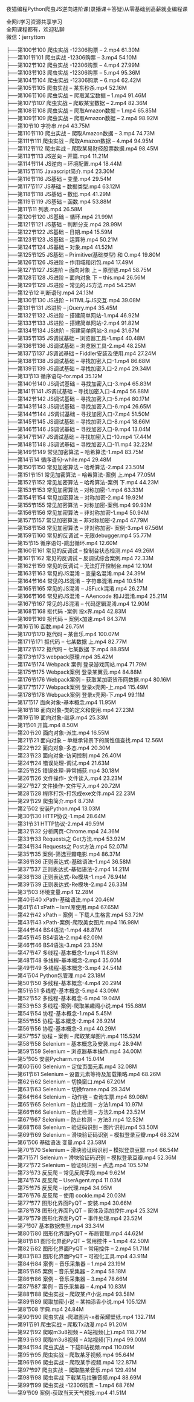 夜猫编程Python爬虫JS逆向进阶课(录播课＋答疑)从零基础到高薪就业编程课

全网it学习资源共享学习<br>全网课程都有，欢迎私聊<br>微信：jerryttom<br>

├──第100节100 爬虫实战 -12306购票 – 2.mp4 61.30M<br> ├──第101节101 爬虫实战 -12306购票 – 3.mp4 54.10M<br> ├──第102节102 爬虫实战 -12306购票 – 4.mp4 27.99M<br> ├──第103节103 爬虫实战 -12306购票 – 5.mp4 95.36M<br> ├──第104节104 爬虫实战 -12306购票 – 6.mp4 62.42M<br> ├──第105节105 爬虫实战 – 某东秒杀.mp4 52.16M<br> ├──第106节106 爬虫实战 – 爬取某宝数据 – 1.mp4 91.46M<br> ├──第107节107 爬虫实战 – 爬取某宝数据 – 2.mp4 82.36M<br> ├──第108节108 爬虫实战 – 爬取Amazon数据 – 1.mp4 65.85M<br> ├──第109节109 爬虫实战 – 爬取Amazon数据 – 2.mp4 98.92M<br> ├──第10节10 字符串.mp4 43.75M<br> ├──第110节110 爬虫实战 – 爬取Amazon数据 – 3.mp4 74.73M<br> ├──第111节111 爬虫实战 – 爬取Amazon数据 – 4.mp4 94.95M<br> ├──第112节112 爬虫实战 – 爬取某易财经股票数据.mp4 98.45M<br> ├──第113节113 JS逆向 – 开篇.mp4 11.21M<br> ├──第114节114 JS逆向 – 环境配置.mp4 18.44M<br> ├──第115节115 Javascript简介.mp4 23.30M<br> ├──第116节116 JS基础 – 变量.mp4 29.54M<br> ├──第117节117 JS基础 – 数据类型.mp4 63.12M<br> ├──第118节118 JS基础 – 数组.mp4 41.29M<br> ├──第119节119 JS基础 – 函数.mp4 53.88M<br> ├──第11节11 列表.mp4 26.58M<br> ├──第120节120 JS基础 – 循环.mp4 21.99M<br> ├──第121节121 JS基础 – 判断分支.mp4 28.99M<br> ├──第122节122 JS基础 – 日期.mp4 15.59M<br> ├──第123节123 JS基础 – 运算符.mp4 50.21M<br> ├──第124节124 JS基础 – 对象.mp4 41.52M<br> ├──第125节125 JS基础 – Primitive(基础类型) 和 O.mp4 19.80M<br> ├──第126节126 JS进阶 – 作用域和闭包.mp4 17.49M<br> ├──第127节127 JS进阶 – 面向对象 上 – 原型链.mp4 58.75M<br> ├──第128节128 JS进阶 – 面向对象 下 – this.mp4 26.56M<br> ├──第129节129 JS进阶 – 常见的JS方法.mp4 54.25M<br> ├──第12节12 判断语句.mp4 24.13M<br> ├──第130节130 JS进阶 – HTML与JS交互.mp4 39.08M<br> ├──第131节131 JS进阶 – jQuery.mp4 35.45M<br> ├──第132节132 JS进阶 – 搭建简单网站-1.mp4 46.92M<br> ├──第133节133 JS进阶 – 搭建简单网站-2.mp4 91.82M<br> ├──第134节134 JS进阶 – 搭建简单网站-3.mp4 31.67M<br> ├──第135节135 JS调试基础 – 浏览器工具-1.mp4 40.48M<br> ├──第136节136 JS调试基础 – 浏览器工具-2.mp4 48.25M<br> ├──第137节137 JS调试基础 – Fiddler安装及使用.mp4 27.24M<br> ├──第138节138 JS调试基础 – 寻找加密入口-1.mp4 86.68M<br> ├──第139节139 JS调试基础 – 寻找加密入口-2.mp4 29.34M<br> ├──第13节13 循序语句-for.mp4 35.12M<br> ├──第140节140 JS调试基础 – 寻找加密入口-3.mp4 65.83M<br> ├──第141节141 JS调试基础 – 寻找加密入口-4.mp4 56.88M<br> ├──第142节142 JS调试基础 – 寻找加密入口-5.mp4 80.17M<br> ├──第143节143 JS调试基础 – 寻找加密入口-6.mp4 26.65M<br> ├──第144节144 JS调试基础 – 寻找加密入口-7.mp4 51.50M<br> ├──第145节145 JS调试基础 – 寻找加密入口-8.mp4 18.66M<br> ├──第146节146 JS调试基础 – 寻找加密入口-9.mp4 13.04M<br> ├──第147节147 JS调试基础 – 寻找加密入口-10.mp4 17.44M<br> ├──第148节148 JS调试基础 – 寻找加密入口-11.mp4 32.22M<br> ├──第149节149 常见加密算法 – 哈希算法-1.mp4 83.75M<br> ├──第14节14 循序语句-while.mp4 29.48M<br> ├──第150节150 常见加密算法 – 哈希算法-2.mp4 23.50M<br> ├──第151节151 常见加密算法 – 哈希算法-案例 上.mp4 77.05M<br> ├──第152节152 常见加密算法 – 哈希算法-案例 下.mp4 44.23M<br> ├──第153节153 常见加密算法 – 对称加密-1.mp4 63.33M<br> ├──第154节154 常见加密算法 – 对称加密-2.mp4 19.92M<br> ├──第155节155 常见加密算法 – 对称加密-案例.mp4 99.93M<br> ├──第156节156 常见加密算法 – 非对称加密-1.mp4 50.94M<br> ├──第157节157 常见加密算法 – 非对称加密-2.mp4 47.79M<br> ├──第158节158 常见加密算法 – 非对称加密- 案例-3.mp4 67.56M<br> ├──第159节160 常见的反调试 – 无限debugger.mp4 55.77M<br> ├──第15节15 循序语句-跳出循环.mp4 12.60M<br> ├──第160节161 常见的反调试 – 控制台状态检测.mp4 49.26M<br> ├──第161节162 常见的反调试 – 反调试综合案例.mp4 72.33M<br> ├──第162节159 常见的反调试 – 无法打开控制台.mp4 12.10M<br> ├──第163节163 常见的JS混淆 – 变量名混淆.mp4 24.39M<br> ├──第164节164 常见的JS混淆 – 字符串混淆.mp4 10.51M<br> ├──第165节165 常见的JS混淆 – JSFuck混淆.mp4 26.27M<br> ├──第166节166 常见的JS混淆 – AAencode 和JJ混淆.mp4 25.21M<br> ├──第167节167 常见的JS混淆 – 代码逻辑混淆.mp4 12.90M<br> ├──第168节168 抠代码 -案例 投x界.mp4 42.83M<br> ├──第169节169 抠代码 – 案例x加速.mp4 84.37M<br> ├──第16节16 函数.mp4 26.75M<br> ├──第170节170 抠代码 – 某音乐.mp4 100.07M<br> ├──第171节171 抠代码 – 七某数据 上.mp4 82.77M<br> ├──第172节172 抠代码 – 七某数据 下.mp4 88.85M<br> ├──第173节173 webpack原理.mp4 35.42M<br> ├──第174节174 Webpack 案例 登录游戏网站.mp4 71.79M<br> ├──第175节175 Webpack案例 登录某翼云.mp4 84.88M<br> ├──第176节176 Webpack案例 – 获取某加密货币网数据.mp4 80.16M<br> ├──第177节177 Webpack案例 登录x壳网-上.mp4 115.49M<br> ├──第178节178 Webpack案例 登录x壳网-下.mp4 99.11M<br> ├──第17节17 面向对象-基本概念.mp4 11.95M<br> ├──第18节18 面向对象-类的定义和使用.mp4 27.23M<br> ├──第19节19 面向对象-继承.mp4 25.33M<br> ├──第1节01 开篇.mp4 8.50M<br> ├──第20节20 面向对象-派生.mp4 16.55M<br> ├──第21节21 面向对象 – 单继承背景下的属性值查找.mp4 12.56M<br> ├──第22节22 面向对象-多态.mp4 20.30M<br> ├──第23节23 面向对象-访问控制.mp4 26.40M<br> ├──第24节24 错误处理-调试.mp4 21.63M<br> ├──第25节25 错误处理-异常捕获.mp4 30.18M<br> ├──第26节26 文件操作- 文件读入.mp4 23.23M<br> ├──第27节27 文件操作-文件写入.mp4 20.72M<br> ├──第28节28 程序打包-打包成exe文件.mp4 22.23M<br> ├──第29节29 爬虫简介.mp4 8.73M<br> ├──第2节02 安装Python.mp4 13.03M<br> ├──第30节30 HTTP协议-1.mp4 28.64M<br> ├──第31节31 HTTP协议-2.mp4 49.59M<br> ├──第32节32 分析网页-Chrome.mp4 24.36M<br> ├──第33节33 Requests之 Get方法.mp4 53.92M<br> ├──第34节34 Requests之 Post方法.mp4 52.07M<br> ├──第35节35 案例-筛选豆瓣电影.mp4 86.37M<br> ├──第36节36 正则表达式-基础语法-1.mp4 36.58M<br> ├──第37节37 正则表达式-基础语法-2.mp4 14.21M<br> ├──第38节38 正则表达式-Re模块-1.mp4 76.94M<br> ├──第39节39 正则表达式-Re模块-2.mp4 26.33M<br> ├──第3节03 环境变量.mp4 12.28M<br> ├──第40节40 xPath-基础语法.mp4 20.46M<br> ├──第41节41 xPath – lxml库使用.mp4 67.65M<br> ├──第42节42 xPath – 案例 – 下载人生格言.mp4 53.72M<br> ├──第43节43 xPath-案例-爬取美女图片.mp4 116.98M<br> ├──第44节44 BS4语法-1.mp4 48.87M<br> ├──第45节45 BS4语法-2.mp4 62.09M<br> ├──第46节46 BS4语法-3.mp4 23.35M<br> ├──第47节47 多线程-基本概念-1.mp4 11.83M<br> ├──第48节48 多线程-基本概念-2.mp4 35.60M<br> ├──第49节49 多线程-基本概念-3.mp4 24.54M<br> ├──第4节04 Python包管理.mp4 23.18M<br> ├──第50节50 多线程-基本概念-4.mp4 20.29M<br> ├──第51节51 多线程-基本概念-5.mp4 43.09M<br> ├──第52节52 多线程-基本概念-6.mp4 19.04M<br> ├──第53节53 多线程-案例-爬取某趣阁小说.mp4 155.88M<br> ├──第54节54 协程-基本概念-1.mp4 5.45M<br> ├──第55节55 协程-基本概念-2.mp4 26.92M<br> ├──第56节56 协程-基本概念-3.mp4 40.29M<br> ├──第57节57 协程 – 案例 – 爬取某岸图片.mp4 115.52M<br> ├──第58节58 Selenium – 基本概念及安装.mp4 28.94M<br> ├──第59节59 Selenium – 浏览器基本操作.mp4 34.00M<br> ├──第5节05 安装Pycharm.mp4 15.04M<br> ├──第60节60 Selenium – 定位页面元素.mp4 32.08M<br> ├──第61节61 Selenium – 设置元素等待及加载策略.mp4 68.26M<br> ├──第62节62 Selenium – 切换窗口.mp4 67.20M<br> ├──第63节63 Selenium – 切换frame.mp4 29.34M<br> ├──第64节64 Selenium – 动作链 – 查询车票.mp4 89.08M<br> ├──第65节65 Selenium – 防止检测 – 方法1.mp4 10.97M<br> ├──第66节66 Selenium – 防止检测 – 方法2.mp4 23.52M<br> ├──第67节67 Selenium – 防止检测 – 方法3.mp4 12.52M<br> ├──第68节68 Selenium – 验证码识别 – 图片识别.mp4 53.50M<br> ├──第69节69 Selenium – 滑块验证码识别 – 模拟登录豆瓣.mp4 68.32M<br> ├──第6节06 基础语法 变量.mp4 23.58M<br> ├──第70节70 Selenium – 滑块验证码识别 – 模拟登录豆瓣.mp4 66.54M<br> ├──第71节71 Selenium – 滑块验证码识别 – 模拟登录豆瓣.mp4 52.36M<br> ├──第72节72 Selenium – 验证码识别 – 点选.mp4 105.57M<br> ├──第73节73 反反爬 – 常见反爬手段.mp4 9.62M<br> ├──第74节74 反反爬 – UserAgent.mp4 11.03M<br> ├──第75节75 反反爬 – ip代理.mp4 34.95M<br> ├──第76节76 反反爬 – 使用 cookie.mp4 20.03M<br> ├──第77节77 图形化界面PyQT – 安装.mp4 30.66M<br> ├──第78节78 图形化界面PyQT – 窗体及添加控件.mp4 25.32M<br> ├──第79节79 图形化界面PyQT – 事件处理.mp4 23.52M<br> ├──第7节07 基本数据类型.mp4 33.34M<br> ├──第80节80 图形化界面PyQT – 布局管理.mp4 44.62M<br> ├──第81节81 图形化界面PyQT – 常用控件 – 1.mp4 42.50M<br> ├──第82节82 图形化界面PyQT – 常用控件 – 2.mp4 51.71M<br> ├──第83节83 图形化界面PyQT – 可视化工具.mp4 43.91M<br> ├──第84节84 案例 – 音乐采集器 – 1.mp4 23.19M<br> ├──第85节85 案例 – 音乐采集器 – 2.mp4 58.18M<br> ├──第86节86 案例 – 音乐采集器 – 3.mp4 78.66M<br> ├──第87节87 案例 – 音乐采集器 – 4.mp4 10.83M<br> ├──第88节88 爬虫实战 – 爬取某卢小说.mp4 93.58M<br> ├──第89节89 爬取加密小说 – 某袖添香小说.mp4 105.12M<br> ├──第8节08 字典.mp4 24.84M<br> ├──第90节90 爬虫实战 -爬取图片-x者荣耀壁纸.mp4 132.71M<br> ├──第91节91 爬虫实战 – 爬取Tx动漫.mp4 91.20M<br> ├──第92节92 爬取m3u8视频 – A站视频(上).mp4 118.77M<br> ├──第93节93 爬取m3u8视频 – A站视频(下).mp4 99.00M<br> ├──第94节94 爬虫实战 – 下载B站视频.mp4 110.09M<br> ├──第95节95 爬虫实战 – 爬取某牙视频.mp4 95.64M<br> ├──第96节96 爬虫实战 – 爬取某手视频.mp4 122.87M<br> ├──第97节97 爬虫实战 – 爬取酷某音乐.mp4 129.49M<br> ├──第98节98 爬虫实战 下载某马拉雅音频.mp4 88.69M<br> ├──第99节99 爬虫实战 -12306购票 – 1.mp4 68.76M<br> └──第9节09 案例-获取当天天气预报.mp4 41.51M